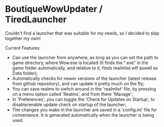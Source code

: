 # BoutiqueWowUpdater / TiredLauncher

Couldn't find a launcher that was suitable for my needs, so I decided to slap together my own!

Current Features:
* Can use the launcher from anywhere, as long as you can set the path to game directory, where Wow.exe is located (It finds the ".exe" in the game folder automatically, and relative to it, finds realmlist.wtf aswell as Data folder);
* Automatically checks for newer versions of the launcher (latest release from github repository), and can update it pretty much on the fly;
* You can save realms to switch around in the 'realmlist' file, by pressing on a menu option called 'Realms', and from there 'Manage';
* In 'Preferences', you can toggle the 'Check for Updates on Startup', to disable/enable update check on startup of the launcher;
* The changes you make in the launcher are saved in a 'config.ini' file for convenience. It is generated automatically when the launcher is being used.
